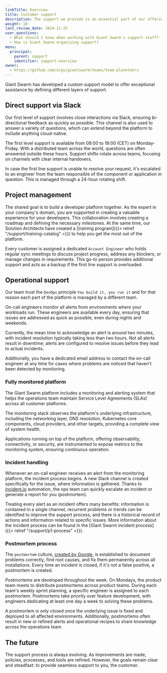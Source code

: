 ```yaml
---
linkTitle: Overview
title: Customer support
description: The support we provide is an essential part of our offering. Here we explain various support service processes and workflows.
weight: 10
last_review_date: 2024-11-25
user_questions:
  - What should I know when working with Giant Swarm's support staff?
  - How is Giant Swarm organizing support?
menu:
  principal:
    parent: support
    identifier: support-overview
owner:
  - https://github.com/orgs/giantswarm/teams/team-planeteers
---
```


Giant Swarm has developed a custom support model to offer exceptional assistance by defining different layers of support.

## Direct support via Slack

Our first level of support involves close interactions via Slack, ensuring bi-directional feedback as quickly as possible. This channel is also used to answer a variety of questions, which can extend beyond the platform to include anything cloud-native.

The first level support is available from 08:00 to 18:00 (CET) on Monday-Friday. With a distributed team across the world, questions are often answered outside these hours. Support shifts rotate across teams, focusing on channels with clear internal handovers.

In case the first line support is unable to resolve your request, it's escalated to an engineer from the team responsible of the component or application in question. This is managed through a 24-hour rotating shift.

## Project management

The shared goal is to build a developer platform together. As the expert in your company's domain, you are supported in creating a valuable experience for your developers. This collaboration involves creating a roadmap and defining the necessary milestones. At the same time, our Solution Architects have created a [training program]({{< relref "/support/training-catalog" >}}) to help you get the most out of the platform.

Every customer is assigned a dedicated `Account Engineer` who holds regular sync meetings to discuss project progress, address any blockers, or manage changes in requirements. This go-to person provides additional support and acts as a backup if the first line support is overloaded.

## Operational support

Our team trust the `DevOps` principle `You build it, you run it` and for that reason each part of the platform is managed by a different team.

On-call engineers monitor all alerts from environments where your workloads run. These engineers are available every day, ensuring that issues are addressed as quick as possible, even during nights and weekends.

Currently, the mean time to acknowledge an alert is around two minutes, with incident resolution typically taking less than two hours. Not all alerts result in downtime; alerts are configured to resolve issues before they lead to actual incidents.

Additionally, you have a dedicated email address to contact the on-call engineer at any time for cases where problems are noticed that haven't been detected by monitoring.

### Fully monitored platform

The Giant Swarm platform includes a monitoring and alerting system that helps the operations team maintain Service Level Agreements (SLAs) across all customer platforms.

The monitoring stack observes the platform's underlying infrastructure, including the networking layer, DNS resolution, Kubernetes core components, cloud providers, and other targets, providing a complete view of system health.

Applications running on top of the platform, offering observability, connectivity, or security, are instrumented to expose metrics to the monitoring system, ensuring continuous operation.

### Incident handling

Whenever an on-call engineer receives an alert from the monitoring platform, the incident process begins. A new Slack channel is created specifically for the issue, where information is gathered. Thanks to [incident.io](https://incident.io) automation, the ops team can quickly escalate an incident or generate a report for you (postmortem).

Treating every alert as an incident offers many benefits: information is contained in a single channel, recurrent problems or trends can be identified to improve the support process, and there is a historical record of actions and information related to specific issues. More information about the incident process can be found in the [Giant Swarm incident process]({{< relref "/support/p1-process" >}}).

### Postmortem process

The `postmortem` culture, [created by Google](https://sre.google/sre-book/postmortem-culture/), is established to document problems correctly, find root causes, and fix them permanently across all installations. Every time an incident is closed, if it's not a false positive, a postmortem is created.

Postmortems are developed throughout the week. On Mondays, the product team meets to distribute postmortems across product teams. During each team's weekly sprint planning, a specific engineer is assigned to each postmortem. Postmortems take priority over feature development, with engineers dedicating at least one day a week to solving these problems.

A postmortem is only closed once the underlying issue is fixed and deployed to all affected environments. Additionally, postmortems often result in new or refined alerts and operational recipes to share knowledge across the operations team.

## The future

The support process is always evolving. As improvements are made, policies, processes, and tools are refined. However, the goals remain clear and steadfast: to provide seamless support to you, the customer.
